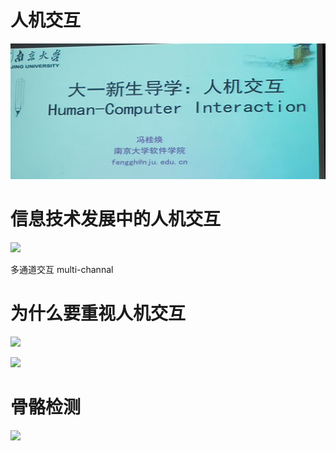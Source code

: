 # 人机交互

![](./images/2020-10-14-18-40-24.png)

# 信息技术发展中的人机交互

![](./images/2020-10-14-18-40-37.png)

多通道交互 multi-channal

# 为什么要重视人机交互

![](./images/2020-10-14-18-59-41.png)

![](./images/2020-10-14-19-01-33.png)

# 骨骼检测

![](./images/2020-10-21-21-59-16.png)